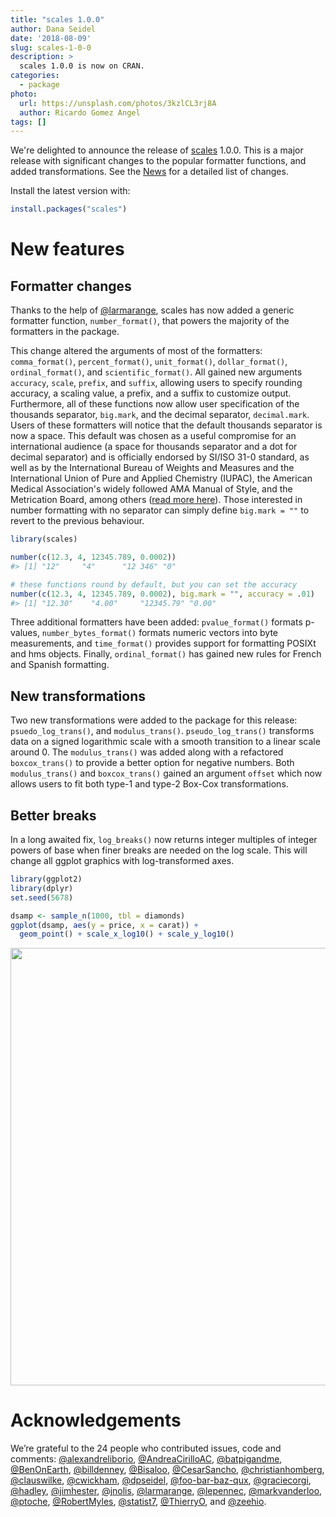 ```yaml
---
title: "scales 1.0.0"
author: Dana Seidel
date: '2018-08-09'
slug: scales-1-0-0
description: >
  scales 1.0.0 is now on CRAN.
categories:
  - package
photo:
  url: https://unsplash.com/photos/3kzlCL3rj8A
  author: Ricardo Gomez Angel
tags: []
---
```




We're delighted to announce the release of [scales](https://scales.r-lib.org/) 1.0.0. 
This is a major release with significant changes to the popular formatter
functions, and added transformations.
See the [News](https://scales.r-lib.org/news/index.html) for a detailed list of changes.

Install the latest version with:

```r
install.packages("scales")
```

# New features
## Formatter changes

Thanks to the help of [@larmarange](https://github.com/larmarange), scales has 
now added a generic formatter function, `number_format()`, that powers the majority
of the formatters in the package. 

This change altered the arguments of most of the formatters: 
`comma_format()`, `percent_format()`, `unit_format()`, `dollar_format()`,
`ordinal_format()`, and `scientific_format()`. All gained new arguments `accuracy`, 
`scale`, `prefix`, and `suffix`, allowing users to specify rounding accuracy, 
a scaling value, a prefix, and a suffix to 
customize output. Furthermore, all of these functions now allow user 
specification of the thousands separator, `big.mark`, and the decimal separator,
`decimal.mark`. Users of these formatters will notice that the default thousands
separator is now a space. This default was chosen as a useful compromise for
an international audience (a space for thousands separator and a dot for decimal 
separator) and is officially endorsed by SI/ISO 31-0 standard, as well as by the 
International Bureau of Weights and Measures and the International Union of 
Pure and Applied Chemistry (IUPAC), the American Medical Association's widely 
followed AMA Manual of Style, and the Metrication Board, among others 
([read more here](https://www.wikiwand.com/en/Decimal_separator#/Digit_grouping)).
Those interested in number formatting with no separator can simply define 
`big.mark = ""` to revert to the previous behaviour. 


```r
library(scales)

number(c(12.3, 4, 12345.789, 0.0002))
#> [1] "12"     "4"      "12 346" "0"

# these functions round by default, but you can set the accuracy
number(c(12.3, 4, 12345.789, 0.0002), big.mark = "", accuracy = .01)
#> [1] "12.30"    "4.00"     "12345.79" "0.00"
```

Three additional formatters have been added: `pvalue_format()` formats p-values, `number_bytes_format()` formats numeric vectors into byte measurements, and 
`time_format()` provides support for formatting POSIXt and hms objects. Finally, `ordinal_format()` has gained new rules for French and Spanish formatting. 

## New transformations

Two new transformations were added to the package for this release: `psuedo_log_trans()`, 
and `modulus_trans()`. `pseudo_log_trans()` transforms data on a signed 
logarithmic scale with a smooth transition to a linear scale around 0. The 
`modulus_trans()` was added along with a refactored `boxcox_trans()` to 
provide a better option for negative numbers. Both `modulus_trans()` and 
`boxcox_trans()` gained an argument `offset` which now allows users to fit both
type-1 and type-2 Box-Cox transformations. 

## Better breaks

In a long awaited fix, `log_breaks()` now returns integer multiples of 
integer powers of base when finer breaks are needed on the log scale.
This will change all ggplot graphics with log-transformed axes. 


```r
library(ggplot2)
library(dplyr)
set.seed(5678)

dsamp <- sample_n(1000, tbl = diamonds)
ggplot(dsamp, aes(y = price, x = carat)) + 
  geom_point() + scale_x_log10() + scale_y_log10()
```

<img src="/articles/2018-08-scales-1-0-0_files/figure-html/logbreaks-1.png" width="700px" style="display: block; margin: auto;" />

# Acknowledgements
We’re grateful to the 24 people who contributed issues, code and comments:
[@alexandreliborio](https://github.com/alexandreliborio), [@AndreaCirilloAC](https://github.com/AndreaCirilloAC), [@batpigandme](https://github.com/batpigandme), [@BenOnEarth](https://github.com/BenOnEarth), [@billdenney](https://github.com/billdenney), [@Bisaloo](https://github.com/Bisaloo), [@CesarSancho](https://github.com/CesarSancho), [@christianhomberg](https://github.com/christianhomberg), [@clauswilke](https://github.com/clauswilke), [@cwickham](https://github.com/cwickham), 
[@dpseidel](https://github.com/dpseidel), [@foo-bar-baz-qux](https://github.com/foo-bar-baz-qux), [@graciecorgi](https://github.com/graciecorgi), [@hadley](https://github.com/hadley), [@jimhester](https://github.com/jimhester), [@jnolis](https://github.com/jnolis), [@larmarange](https://github.com/larmarange), [@lepennec](https://github.com/lepennec), [@markvanderloo](https://github.com/markvanderloo), [@ptoche](https://github.com/ptoche), [@RobertMyles](https://github.com/RobertMyles), [@statist7](https://github.com/statist7), [@ThierryO](https://github.com/ThierryO), and [@zeehio](https://github.com/zeehio).
